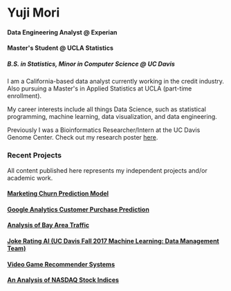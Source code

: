 # Yuji Mori 

#### Data Engineering Analyst @ Experian

####  Master's Student @ UCLA Statistics
##### B.S. in Statistics, Minor in Computer Science @ UC Davis

I am a California-based data analyst currently working in the credit industry. Also pursuing a Master's in Applied Statistics at UCLA (part-time enrollment).

My career interests include all things Data Science, such as statistical programming, machine learning, data visualization, and data engineering.

Previously I was a Bioinformatics Researcher/Intern at the UC Davis Genome Center. Check out my research poster [here](https://ypmori.github.io/URC_Poster_Submission_Mori.pdf). 

### Recent Projects

All content published here represents my independent projects and/or academic work.

#### [Marketing Churn Prediction Model](https://github.com/ypmori/Marketing_Churn)

#### [Google Analytics Customer Purchase Prediction](https://github.com/ypmori/Google_Analytics_Prediction)

#### [Analysis of Bay Area Traffic](https://laic5.github.io/traffic/)

#### [Joke Rating AI (UC Davis Fall 2017 Machine Learning: Data Management Team) ](https://ypmori.github.io/ECS171_Project_Report-3.pdf)

#### [Video Game Recommender Systems](https://ypmori.github.io/STA141C_Report.pdf)

#### [An Analysis of NASDAQ Stock Indices](https://ypmori.github.io/NASDAQ+Stock+Analysis)


